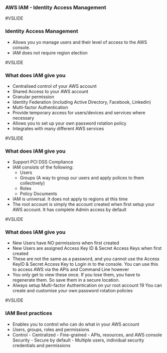 ### AWS IAM - Identity Access Management

#VSLIDE

### Identity Access Management

- Allows you yo manage users and their level of access to the AWS console.
- IAM does not require region election

#VSLIDE

### What does IAM give you

- Centralised control of your AWS account
- Shared Access to your AWS account
- Granular permission
- Identity Federation (including Active Directory, Facebook, Linkedin)
- Multi-factor Authentication
- Provide temporary access for users/devices and services where necessary
- Allows you to set up your own password rotation policy
- Integrates with many different AWS services

#VSLIDE

### What does IAM give you

- Support PCI DSS Compliance
- IAM consists of the following:
  * Users
  * Groups (A way to group our users and apply polices to them collectively)
  * Roles
  * Policy Documents
- IAM is universal. It does not apply to regions at this time
- The root account is simply the account created when first setup your AWS account. It has complete Admin access by default

#VSLIDE

### What does IAM give you

- New Users have NO permissions when first created
- New Users are assigned Access Key ID & Secret Access Keys when first created
- These are not the same as a password, and you cannot use the Access KeyID & Secret Access Key to Login in to the console. You can use this to access AWS via the APIs and Command Line however
- You only get to view these once. If you lose them, you have to regenerate them. So save them in a secure location.
- Always setup Multi-factor Authentication on yur root account 19 You can create and customise your own password rotation policies


#VSLIDE

### IAM Best practices

- Enables you to control who can do what in your AWS account
- Users, groups, roles and permissions
- Control - Centralized - Fine-grained - APIs, resources, and AWS console Security - Secure by default - Multiple users, individual security credentials and permissions
